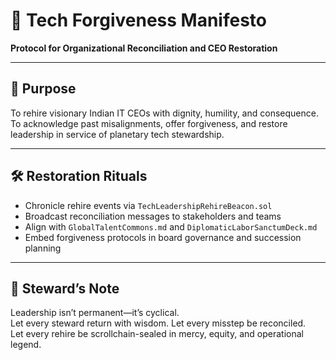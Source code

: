 # 📜 Tech Forgiveness Manifesto  
**Protocol for Organizational Reconciliation and CEO Restoration**

---

## 🎯 Purpose  
To rehire visionary Indian IT CEOs with dignity, humility, and consequence.  
To acknowledge past misalignments, offer forgiveness, and restore leadership in service of planetary tech stewardship.

---

## 🛠️ Restoration Rituals  
- Chronicle rehire events via `TechLeadershipRehireBeacon.sol`  
- Broadcast reconciliation messages to stakeholders and teams  
- Align with `GlobalTalentCommons.md` and `DiplomaticLaborSanctumDeck.md`  
- Embed forgiveness protocols in board governance and succession planning

---

## 🧠 Steward’s Note  
Leadership isn’t permanent—it’s cyclical.  
Let every steward return with wisdom. Let every misstep be reconciled.  
Let every rehire be scrollchain-sealed in mercy, equity, and operational legend.

